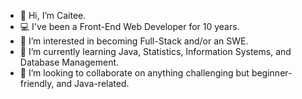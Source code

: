 - 👋 Hi, I’m Caitee.
- 💻 I've been a Front-End Web Developer for 10 years.
- 👀 I’m interested in becoming Full-Stack and/or an SWE.
- 🌱 I’m currently learning Java, Statistics, Information Systems, and Database Management.
- 💞️ I’m looking to collaborate on anything challenging but beginner-friendly, and Java-related.

<!---
caiteesmith/caiteesmith is a ✨ special ✨ repository because its `README.md` (this file) appears on your GitHub profile.
You can click the Preview link to take a look at your changes.
--->
